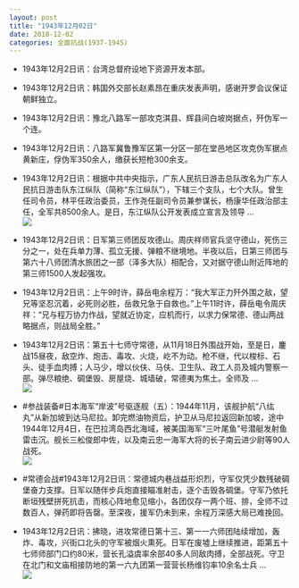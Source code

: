 ```yaml
---
layout: post
title: "1943年12月02日"
date: 2018-12-02
categories: 全面抗战(1937-1945)
---
```


<meta name="referrer" content="no-referrer" />

- 1943年12月2日讯：台湾总督府设地下资源开发本部。 

- 1943年12月2日讯：韩国外交部长赵素昂在重庆发表声明，感谢开罗会议保证朝鲜独立。 

- 1943年12月2日讯：豫北八路军一部攻克淇县、辉县间白坡岗据点，歼伪军一个连。 

- 1943年12月2日讯：八路军冀鲁豫军区第一分区一部在堂邑地区攻克伪军据点黄新庄，俘伪军350余人，缴获长短枪300余支。 

- 1943年12月2日讯：根据中共中央指示，广东人民抗日游击总队改名为广东人民抗日游击队东江纵队（简称“东江纵队”），下辖三个支队，七个大队。曾生任司令员，林平任政治委员，王作尧任副司令员兼参谋长，杨康华任政治部主任，全军共8500余人。是日，东江纵队公开发表成立宣言及领导 ... <br/><img src="https://wx4.sinaimg.cn/large/aca367d8ly1fxsmnjus0dj20c8090aa3.jpg" />

- 1943年12月2日讯：日军第三师团反攻德山。周庆祥师官兵坚守德山，死伤三分之一，处在兵单力薄、孤立无援、弹粮不继境地。半夜以后，日第三师团与第六十八师团清水旅团之一部（泽多大队）相配合，又对据守德山附近阵地的第三师1500人发起强攻。 

- 1943年12月2日讯：上午9时许，薛岳电余程万：“我大军正力歼外围之敌，望兄等坚忍沉着，必死则必胜，岳救兄急于自救也。”上午11时许，薛岳电令周庆祥：“兄与程万协力作战，望就近协定，应机而行，以求力保常德、德山两战略据点，则战局全胜。” 

- 1943年12月2日讯：第五十七师守常德，从11月18日外围战开始，至是日，鏖战15昼夜，敌空炸、炮击、毒攻、火烧，屹不为动。枪不继，代以梭标、石头、徒手血肉搏；人马少，增以伙伕、马伕、卫生队、政工人员及城内警察一部。弹尽粮绝、碉堡毁、房屋烧、城墙破，常德夷为焦土。全师及 ... <br/><img src="https://wx3.sinaimg.cn/large/aca367d8ly1fxs8s3jg13j20c809zt8t.jpg" />

- #参战装备#日本海军“岸波”号驱逐舰（五）：1944年11月，该舰护航“八纮丸”从新加坡到达马尼拉。卸完燃油物资后，护卫从马尼拉返回新加坡，途中1944年12月4日，在巴拉湾岛西北海域，被美国海军“三叶尾鱼”号潜艇发射鱼雷击沉。舰长三舩俊郎中佐，以及南云忠一海军大将的长子南云进少尉等90人战死。 <br/><img src="https://wx3.sinaimg.cn/large/aca367d8ly1fxs66p267zj21cg0u04d1.jpg" />

- #常德会战#1943年12月2日讯：常德城内巷战益形炽烈，守军仅凭少数残破碉堡奋力支撑。日军以随伴步兵炮直接瞄准射击，逐个击毁各碉堡。守军乃依托断垣残壁拼死抗击，而核心阵地愈见缩小，各团仅存一两个班、排，全师不过数百人，弹药即将告罄。至深夜，援军仍未到来，余程万深感大局已难挽回。 

- 1943年12月2日讯：拂晓，进攻常德日第十三、第一一六师团陆续增加，轰炸、毒攻，兴街口北头的守军被烟火熏死。日军在废墟上继续推进，距第五十七师师部门口约80米，营长孔溢虞率余部40多人同敌肉搏，全部战死。守卫在北门和文庙相接防地的第一六九团第一营营长杨维钧率10余名士兵 ... <br/><img src="https://wx4.sinaimg.cn/large/aca367d8ly1fxs1uapzxxj20c80jpjru.jpg" />

